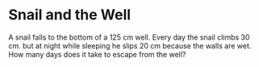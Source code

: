 # Snail and the Well


A snail falls to the bottom of a 125 cm well. Every day the snail climbs 30 cm. but at night while sleeping he slips 20 cm because the walls are wet. How many days does it take to escape from the well?

